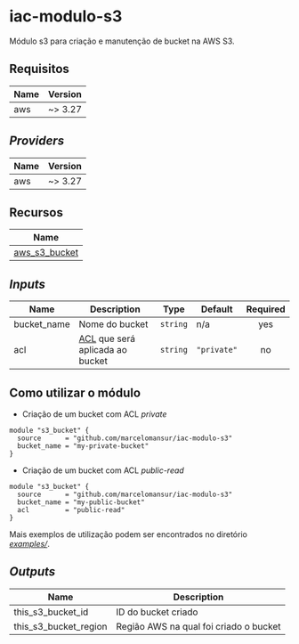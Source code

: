 # iac-modulo-s3
Módulo s3 para criação e manutenção de bucket na AWS S3.

## Requisitos

| Name | Version |
|------|---------|
| aws | ~> 3.27 |

## _Providers_

| Name | Version |
|------|---------|
| aws | ~> 3.27 |

## Recursos

| Name |
|------|
| [aws_s3_bucket](https://registry.terraform.io/providers/hashicorp/aws/latest/docs/resources/s3_bucket) |

## _Inputs_

| Name | Description | Type | Default | Required |
|------|-------------|------|---------|:--------:|
| bucket\_name | Nome do bucket | `string` | n/a | yes |
| acl | [ACL](https://docs.aws.amazon.com/AmazonS3/latest/userguide/acl-overview.html#canned-acl) que será aplicada ao bucket | `string` | `"private"` | no |

## Como utilizar o módulo

- Criação de um bucket com ACL _private_

```hcl
module "s3_bucket" {
  source      = "github.com/marcelomansur/iac-modulo-s3"
  bucket_name = "my-private-bucket"
}
```

- Criação de um bucket com ACL _public-read_

```hcl
module "s3_bucket" {
  source      = "github.com/marcelomansur/iac-modulo-s3"
  bucket_name = "my-public-bucket"
  acl         = "public-read"
}
```
Mais exemplos de utilização podem ser encontrados no diretório [_examples/_](examples/).

## _Outputs_

| Name | Description |
|------|-------------|
| this\_s3\_bucket\_id | ID do bucket criado |
| this\_s3\_bucket\_region | Região AWS na qual foi criado o bucket |
